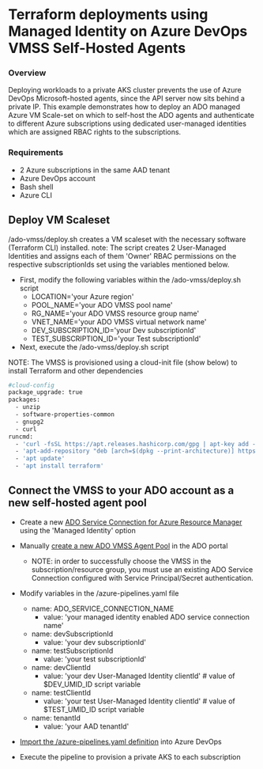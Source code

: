 # Terraform deployments using Managed Identity on Azure DevOps VMSS Self-Hosted Agents

### Overview

Deploying workloads to a private AKS cluster prevents the use of Azure DevOps Microsoft-hosted agents, since the API server now sits behind a private IP. This example demonstrates how to deploy an ADO managed Azure VM Scale-set on which to self-host the ADO agents and authenticate to different Azure subscriptions using dedicated user-managed identities which are assigned RBAC rights to the subscriptions.

### Requirements

- 2 Azure subscriptions in the same AAD tenant
- Azure DevOps account
- Bash shell
- Azure CLI

## Deploy VM Scaleset

/ado-vmss/deploy.sh creates a VM scaleset with the necessary software (Terraform CLI) installed. 
note: The script creates 2 User-Managed Identities and assigns each of them 'Owner' RBAC permissions on the respective subscriptionIds set using the variables mentioned below.

- First, modify the following variables within the /ado-vmss/deploy.sh script
  - LOCATION='your Azure region'
  - POOL_NAME='your ADO VMSS pool name'
  - RG_NAME='your ADO VMSS resource group name'
  - VNET_NAME='your ADO VMSS virtual network name'
  - DEV_SUBSCRIPTION_ID='your Dev subscriptionId'
  - TEST_SUBSCRIPTION_ID='your Test subscriptionId'
- Next, execute the /ado-vmss/deploy.sh script

NOTE: The VMSS is provisioned using a cloud-init file (show below) to install Terraform and other dependencies

```bash
#cloud-config
package_upgrade: true
packages:
  - unzip
  - software-properties-common 
  - gnupg2
  - curl
runcmd:
  - 'curl -fsSL https://apt.releases.hashicorp.com/gpg | apt-key add -'
  - 'apt-add-repository "deb [arch=$(dpkg --print-architecture)] https://apt.releases.hashicorp.com $(lsb_release -cs) main"'
  - 'apt update'
  - 'apt install terraform'
```

## Connect the VMSS to your ADO account as a new self-hosted agent pool

- Create a new [ADO Service Connection for Azure Resource Manager](https://learn.microsoft.com/en-us/azure/devops/pipelines/library/connect-to-azure?view=azure-devops#create-an-azure-resource-manager-service-connection-to-a-vm-with-a-managed-service-identity ) using the 'Managed Identity' option
- Manually [create a new ADO VMSS Agent Pool](https://learn.microsoft.com/en-us/azure/devops/pipelines/agents/scale-set-agents?view=azure-devops) in the ADO portal
  - NOTE: in order to successfully choose the VMSS in the subscription/resource group, you must use an existing ADO Service Connection configured with Service Principal/Secret authentication.
- Modify variables in the /azure-pipelines.yaml file
  - name: ADO_SERVICE_CONNECTION_NAME
    - value: 'your managed identity enabled ADO service connection name'
  - name: devSubscriptionId
    - value: 'your dev subscriptionId'
  - name: testSubscriptionId
    - value: 'your test subscriptionId'
  - name: devClientId
    - value: 'your dev User-Managed Identity clientId' # value of $DEV_UMID_ID script variable
  - name: testClientId
    - value: 'your test User-Managed Identity clientId' # value of $TEST_UMID_ID script variable
  - name: tenantId
    - value: 'your AAD tenantId'

- [Import the /azure-pipelines.yaml definition](https://learn.microsoft.com/en-us/azure/devops/pipelines/get-started/clone-import-pipeline?view=azure-devops&tabs=yaml#export-and-import-a-pipeline) into Azure DevOps
- Execute the pipeline to provision a private AKS to each subscription
